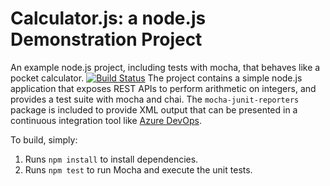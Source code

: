 Calculator.js: a node.js Demonstration Project
==============================================
An example node.js project, including tests with mocha, that behaves like
a pocket calculator.
[![Build Status](https://dev.azure.com/testowy12382/Configuring%20Agent%20Pools%20and%20Understanding%20Pipeline%20Styles/_apis/build/status/testowy12382.calculator?branchName=master)](https://dev.azure.com/testowy12382/Configuring%20Agent%20Pools%20and%20Understanding%20Pipeline%20Styles/_build/latest?definitionId=8&branchName=master)
The project contains a simple node.js application that exposes REST APIs
to perform arithmetic on integers, and provides a test suite with mocha
and chai.  The `mocha-junit-reporters` package is included to provide XML
output that can be presented in a continuous integration tool like
[Azure DevOps](https://azure.com/devops).

To build, simply:

1. Runs `npm install` to install dependencies.
2. Runs `npm test` to run Mocha and execute the unit tests.

